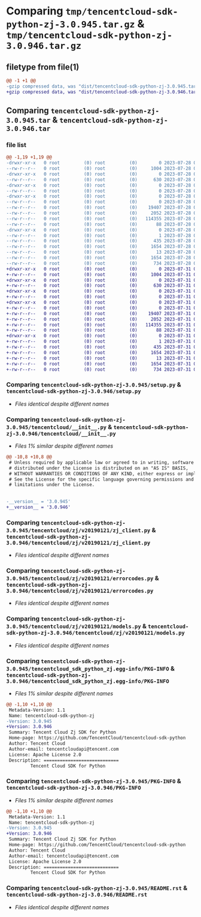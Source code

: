 # Comparing `tmp/tencentcloud-sdk-python-zj-3.0.945.tar.gz` & `tmp/tencentcloud-sdk-python-zj-3.0.946.tar.gz`

## filetype from file(1)

```diff
@@ -1 +1 @@
-gzip compressed data, was "dist/tencentcloud-sdk-python-zj-3.0.945.tar", last modified: Fri Jul 28 00:40:29 2023, max compression
+gzip compressed data, was "dist/tencentcloud-sdk-python-zj-3.0.946.tar", last modified: Mon Jul 31 00:40:42 2023, max compression
```

## Comparing `tencentcloud-sdk-python-zj-3.0.945.tar` & `tencentcloud-sdk-python-zj-3.0.946.tar`

### file list

```diff
@@ -1,19 +1,19 @@
-drwxr-xr-x   0 root         (0) root         (0)        0 2023-07-28 00:40:29.000000 tencentcloud-sdk-python-zj-3.0.945/
--rw-r--r--   0 root         (0) root         (0)     1004 2023-07-28 00:40:29.000000 tencentcloud-sdk-python-zj-3.0.945/setup.py
-drwxr-xr-x   0 root         (0) root         (0)        0 2023-07-28 00:40:29.000000 tencentcloud-sdk-python-zj-3.0.945/tencentcloud/
--rw-r--r--   0 root         (0) root         (0)      630 2023-07-28 00:40:29.000000 tencentcloud-sdk-python-zj-3.0.945/tencentcloud/__init__.py
-drwxr-xr-x   0 root         (0) root         (0)        0 2023-07-28 00:40:29.000000 tencentcloud-sdk-python-zj-3.0.945/tencentcloud/zj/
--rw-r--r--   0 root         (0) root         (0)        0 2023-07-28 00:40:29.000000 tencentcloud-sdk-python-zj-3.0.945/tencentcloud/zj/__init__.py
-drwxr-xr-x   0 root         (0) root         (0)        0 2023-07-28 00:40:29.000000 tencentcloud-sdk-python-zj-3.0.945/tencentcloud/zj/v20190121/
--rw-r--r--   0 root         (0) root         (0)        0 2023-07-28 00:40:29.000000 tencentcloud-sdk-python-zj-3.0.945/tencentcloud/zj/v20190121/__init__.py
--rw-r--r--   0 root         (0) root         (0)    19407 2023-07-28 00:40:29.000000 tencentcloud-sdk-python-zj-3.0.945/tencentcloud/zj/v20190121/zj_client.py
--rw-r--r--   0 root         (0) root         (0)     2052 2023-07-28 00:40:29.000000 tencentcloud-sdk-python-zj-3.0.945/tencentcloud/zj/v20190121/errorcodes.py
--rw-r--r--   0 root         (0) root         (0)   114355 2023-07-28 00:40:29.000000 tencentcloud-sdk-python-zj-3.0.945/tencentcloud/zj/v20190121/models.py
--rw-r--r--   0 root         (0) root         (0)       88 2023-07-28 00:40:29.000000 tencentcloud-sdk-python-zj-3.0.945/setup.cfg
-drwxr-xr-x   0 root         (0) root         (0)        0 2023-07-28 00:40:29.000000 tencentcloud-sdk-python-zj-3.0.945/tencentcloud_sdk_python_zj.egg-info/
--rw-r--r--   0 root         (0) root         (0)        1 2023-07-28 00:40:29.000000 tencentcloud-sdk-python-zj-3.0.945/tencentcloud_sdk_python_zj.egg-info/dependency_links.txt
--rw-r--r--   0 root         (0) root         (0)      435 2023-07-28 00:40:29.000000 tencentcloud-sdk-python-zj-3.0.945/tencentcloud_sdk_python_zj.egg-info/SOURCES.txt
--rw-r--r--   0 root         (0) root         (0)     1654 2023-07-28 00:40:29.000000 tencentcloud-sdk-python-zj-3.0.945/tencentcloud_sdk_python_zj.egg-info/PKG-INFO
--rw-r--r--   0 root         (0) root         (0)       13 2023-07-28 00:40:29.000000 tencentcloud-sdk-python-zj-3.0.945/tencentcloud_sdk_python_zj.egg-info/top_level.txt
--rw-r--r--   0 root         (0) root         (0)     1654 2023-07-28 00:40:29.000000 tencentcloud-sdk-python-zj-3.0.945/PKG-INFO
--rw-r--r--   0 root         (0) root         (0)      734 2023-07-28 00:40:29.000000 tencentcloud-sdk-python-zj-3.0.945/README.rst
+drwxr-xr-x   0 root         (0) root         (0)        0 2023-07-31 00:40:42.000000 tencentcloud-sdk-python-zj-3.0.946/
+-rw-r--r--   0 root         (0) root         (0)     1004 2023-07-31 00:40:41.000000 tencentcloud-sdk-python-zj-3.0.946/setup.py
+drwxr-xr-x   0 root         (0) root         (0)        0 2023-07-31 00:40:42.000000 tencentcloud-sdk-python-zj-3.0.946/tencentcloud/
+-rw-r--r--   0 root         (0) root         (0)      630 2023-07-31 00:40:41.000000 tencentcloud-sdk-python-zj-3.0.946/tencentcloud/__init__.py
+drwxr-xr-x   0 root         (0) root         (0)        0 2023-07-31 00:40:42.000000 tencentcloud-sdk-python-zj-3.0.946/tencentcloud/zj/
+-rw-r--r--   0 root         (0) root         (0)        0 2023-07-31 00:40:41.000000 tencentcloud-sdk-python-zj-3.0.946/tencentcloud/zj/__init__.py
+drwxr-xr-x   0 root         (0) root         (0)        0 2023-07-31 00:40:42.000000 tencentcloud-sdk-python-zj-3.0.946/tencentcloud/zj/v20190121/
+-rw-r--r--   0 root         (0) root         (0)        0 2023-07-31 00:40:41.000000 tencentcloud-sdk-python-zj-3.0.946/tencentcloud/zj/v20190121/__init__.py
+-rw-r--r--   0 root         (0) root         (0)    19407 2023-07-31 00:40:41.000000 tencentcloud-sdk-python-zj-3.0.946/tencentcloud/zj/v20190121/zj_client.py
+-rw-r--r--   0 root         (0) root         (0)     2052 2023-07-31 00:40:41.000000 tencentcloud-sdk-python-zj-3.0.946/tencentcloud/zj/v20190121/errorcodes.py
+-rw-r--r--   0 root         (0) root         (0)   114355 2023-07-31 00:40:41.000000 tencentcloud-sdk-python-zj-3.0.946/tencentcloud/zj/v20190121/models.py
+-rw-r--r--   0 root         (0) root         (0)       88 2023-07-31 00:40:42.000000 tencentcloud-sdk-python-zj-3.0.946/setup.cfg
+drwxr-xr-x   0 root         (0) root         (0)        0 2023-07-31 00:40:42.000000 tencentcloud-sdk-python-zj-3.0.946/tencentcloud_sdk_python_zj.egg-info/
+-rw-r--r--   0 root         (0) root         (0)        1 2023-07-31 00:40:42.000000 tencentcloud-sdk-python-zj-3.0.946/tencentcloud_sdk_python_zj.egg-info/dependency_links.txt
+-rw-r--r--   0 root         (0) root         (0)      435 2023-07-31 00:40:42.000000 tencentcloud-sdk-python-zj-3.0.946/tencentcloud_sdk_python_zj.egg-info/SOURCES.txt
+-rw-r--r--   0 root         (0) root         (0)     1654 2023-07-31 00:40:42.000000 tencentcloud-sdk-python-zj-3.0.946/tencentcloud_sdk_python_zj.egg-info/PKG-INFO
+-rw-r--r--   0 root         (0) root         (0)       13 2023-07-31 00:40:42.000000 tencentcloud-sdk-python-zj-3.0.946/tencentcloud_sdk_python_zj.egg-info/top_level.txt
+-rw-r--r--   0 root         (0) root         (0)     1654 2023-07-31 00:40:42.000000 tencentcloud-sdk-python-zj-3.0.946/PKG-INFO
+-rw-r--r--   0 root         (0) root         (0)      734 2023-07-31 00:40:41.000000 tencentcloud-sdk-python-zj-3.0.946/README.rst
```

### Comparing `tencentcloud-sdk-python-zj-3.0.945/setup.py` & `tencentcloud-sdk-python-zj-3.0.946/setup.py`

 * *Files identical despite different names*

### Comparing `tencentcloud-sdk-python-zj-3.0.945/tencentcloud/__init__.py` & `tencentcloud-sdk-python-zj-3.0.946/tencentcloud/__init__.py`

 * *Files 1% similar despite different names*

```diff
@@ -10,8 +10,8 @@
 # Unless required by applicable law or agreed to in writing, software
 # distributed under the License is distributed on an "AS IS" BASIS,
 # WITHOUT WARRANTIES OR CONDITIONS OF ANY KIND, either express or implied.
 # See the License for the specific language governing permissions and
 # limitations under the License.
 
 
-__version__ = '3.0.945'
+__version__ = '3.0.946'
```

### Comparing `tencentcloud-sdk-python-zj-3.0.945/tencentcloud/zj/v20190121/zj_client.py` & `tencentcloud-sdk-python-zj-3.0.946/tencentcloud/zj/v20190121/zj_client.py`

 * *Files identical despite different names*

### Comparing `tencentcloud-sdk-python-zj-3.0.945/tencentcloud/zj/v20190121/errorcodes.py` & `tencentcloud-sdk-python-zj-3.0.946/tencentcloud/zj/v20190121/errorcodes.py`

 * *Files identical despite different names*

### Comparing `tencentcloud-sdk-python-zj-3.0.945/tencentcloud/zj/v20190121/models.py` & `tencentcloud-sdk-python-zj-3.0.946/tencentcloud/zj/v20190121/models.py`

 * *Files identical despite different names*

### Comparing `tencentcloud-sdk-python-zj-3.0.945/tencentcloud_sdk_python_zj.egg-info/PKG-INFO` & `tencentcloud-sdk-python-zj-3.0.946/tencentcloud_sdk_python_zj.egg-info/PKG-INFO`

 * *Files 1% similar despite different names*

```diff
@@ -1,10 +1,10 @@
 Metadata-Version: 1.1
 Name: tencentcloud-sdk-python-zj
-Version: 3.0.945
+Version: 3.0.946
 Summary: Tencent Cloud Zj SDK for Python
 Home-page: https://github.com/TencentCloud/tencentcloud-sdk-python
 Author: Tencent Cloud
 Author-email: tencentcloudapi@tencent.com
 License: Apache License 2.0
 Description: ============================
         Tencent Cloud SDK for Python
```

### Comparing `tencentcloud-sdk-python-zj-3.0.945/PKG-INFO` & `tencentcloud-sdk-python-zj-3.0.946/PKG-INFO`

 * *Files 1% similar despite different names*

```diff
@@ -1,10 +1,10 @@
 Metadata-Version: 1.1
 Name: tencentcloud-sdk-python-zj
-Version: 3.0.945
+Version: 3.0.946
 Summary: Tencent Cloud Zj SDK for Python
 Home-page: https://github.com/TencentCloud/tencentcloud-sdk-python
 Author: Tencent Cloud
 Author-email: tencentcloudapi@tencent.com
 License: Apache License 2.0
 Description: ============================
         Tencent Cloud SDK for Python
```

### Comparing `tencentcloud-sdk-python-zj-3.0.945/README.rst` & `tencentcloud-sdk-python-zj-3.0.946/README.rst`

 * *Files identical despite different names*

